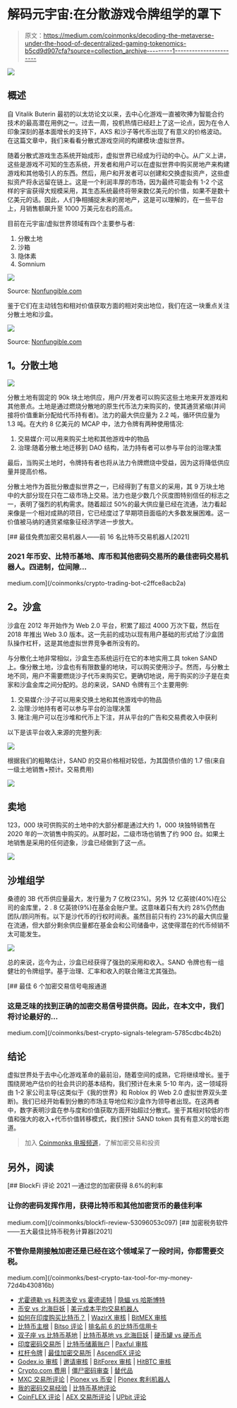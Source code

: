 # 解码元宇宙:在分散游戏令牌组学的罩下

> 原文：<https://medium.com/coinmonks/decoding-the-metaverse-under-the-hood-of-decentralized-gaming-tokenomics-b5cd9d907cfa?source=collection_archive---------1----------------------->

![](img/482b32158acbb5b21d41b0177157b560.png)

## **概述**

自 Vitalik Buterin 最初的以太坊论文以来，去中心化游戏一直被吹捧为智能合约技术的最高潜在用例之一。过去一周，投机热情已经赶上了这一论点，因为在令人印象深刻的基本面增长的支持下，AXS 和沙子等代币出现了有意义的价格波动。在这篇文章中，我们来看看分散式游戏空间的构建模块:虚拟世界。

随着分散式游戏生态系统开始成形，虚拟世界已经成为行动的中心。从广义上讲，这些是游戏不可知的生态系统，开发者和用户可以在虚拟世界中购买房地产来构建游戏和其他吸引人的东西。然后，用户和开发者可以创建和交换虚拟资产，这些虚拟资产将永远留在链上。这是一个利润丰厚的市场，因为最终可能会有 1-2 个这样的宇宙获得大规模采用，其生态系统最终将带来数亿美元的价值，如果不是数十亿美元的话。因此，人们争相捕捉未来的房地产，这是可以理解的，在一些平台上，月销售额飙升至 1000 万美元左右的高点。

目前在元宇宙/虚拟世界领域有四个主要参与者:

1.  分散土地
2.  沙箱
3.  隐体素
4.  Somnium

![](img/da90b8fb340d275232ae4acedecc0662.png)

Source: [Nonfungible.com](https://nonfungible.com/)

鉴于它们在主动钱包和相对价值获取方面的相对突出地位，我们在这一块重点关注分散土地和沙盒。

![](img/3f44c316694cfb623f54ea8bb2f8c688.png)

Source: [Nonfungible.com](https://nonfungible.com/)

## **1。分散土地**

![](img/38b45f543f4f9c53c97e631d0bf711ef.png)

分散土地有固定的 90k 块土地供应，用户/开发者可以购买这些土地来开发游戏和其他景点。土地是通过燃烧分散地的原生代币法力来购买的，使其通货紧缩(并间接将价值重新分配给代币持有者)。法力的最大供应量为 2.2 吨，循环供应量为 1.3 吨。在大约 8 亿美元的 MCAP 中，法力令牌有两种使用情况:

1.  交易媒介:可以用来购买土地和其他游戏中的物品
2.  治理:随着分散土地迁移到 DAO 结构，法力持有者可以参与平台的治理决策

最后，当购买土地时，令牌持有者也将从法力令牌燃烧中受益，因为这将降低供应量并提高价格。

分散土地作为首批分散虚拟世界之一，已经得到了有意义的采用，其 9 万块土地中的大部分现在只在二级市场上交易。法力也是少数几个灰度图特别信任的标志之一，表明了强烈的机构需求。随着超过 50%的最大供应量已经在流通，法力看起来像是一个相对成熟的项目，它已经度过了早期项目面临的大多数发展困难。这一价值被马纳的通货紧缩象征经济学进一步放大。

[](/coinmonks/crypto-trading-bot-c2ffce8acb2a) [## 最佳免费加密交易机器人——前 16 名比特币交易机器人[2021]

### 2021 年币安、比特币基地、库币和其他密码交易所的最佳密码交易机器人。四进制，位间隙…

medium.com](/coinmonks/crypto-trading-bot-c2ffce8acb2a) 

## **2。沙盒**

沙盒在 2012 年开始作为 Web 2.0 平台，积累了超过 4000 万次下载，然后在 2018 年推出 Web 3.0 版本。这一先前的成功以现有用户基础的形式给了沙盒团队操作杠杆，这是其他虚拟世界竞争者所没有的。

与分散化土地非常相似，沙盒生态系统运行在它的本地实用工具 token SAND 上。像分散土地，沙盒也有有限数量的地块，可以购买使用沙子。然而，与分散土地不同，用户不需要燃烧沙子代币来购买它。更确切地说，用于购买的沙子是在卖家和沙盒金库之间分配的。总的来说，SAND 令牌有三个主要用例:

1.  交易媒介:沙子可以用来交换土地和其他游戏中的物品
2.  治理:沙地持有者可以参与平台的治理决策
3.  赌注:用户可以在沙堆和代币上下注，并从平台的广告和交易费收入中获利

以下是该平台收入来源的完整列表:

![](img/92c65c92a30638cddebfdc2544116913.png)

根据我们的粗略估计，SAND 的交易价格相对较低，为其国债价值的 1.7 倍(来自一级土地销售+预计。交易费用)

![](img/06ca9e2d6482e57d2e51799821cbe303.png)

## **卖地**

123，000 块可供购买的土地中的大部分都是通过大约 1，000 块独特销售在 2020 年的一次销售中购买的。从那时起，二级市场也销售了约 900 台。如果土地销售是采用的任何迹象，沙盒已经做到了这一点。

![](img/520024c765f3b081e7fd510b87263a44.png)

## **沙堆组学**

桑德的 3B 代币供应量最大，发行量为 7 亿枚(23%)。另外 12 亿英镑(40%)在公司的金库里，2 . 8 亿英镑(9%)在基金会账户里。这意味着只有大约 28%仍然由团队/顾问所有。以下是沙代币的行权时间表。虽然目前只有约 23%的最大供应量在流通，但大部分剩余供应量都在基金会和公司储备中，这使得潜在的代币倾销不太可能发生。

![](img/59f84857a1418d2f52970e0f3862fa5a.png)

总的来说，迄今为止，沙盒已经获得了强劲的采用和收入。SAND 令牌也有一组健壮的令牌组学。基于治理、汇率和收入的联合赌注尤其强劲。

[](/coinmonks/best-crypto-signals-telegram-5785cdbc4b2b) [## 最佳 6 个加密交易信号电报通道

### 这是乏味的找到正确的加密交易信号提供商。因此，在本文中，我们将讨论最好的…

medium.com](/coinmonks/best-crypto-signals-telegram-5785cdbc4b2b) 

## **结论**

虚拟世界处于去中心化游戏革命的最前沿，随着空间的成熟，它将继续增长。鉴于围绕房地产估价的社会共识的基本结构，我们预计在未来 5-10 年内，这一领域将由 1-2 家公司主导(这类似于《我的世界》和 Roblox 的 Web 2.0 虚拟世界双头垄断)。我们已经开始看到分散的市场主导地位和沙盒作为领导者出现。在这两者中，数字表明沙盒在参与度和价值获取方面开始超过分散式。鉴于其相对较低的市值和强大的收入+代币价值转移模式，我们预计 SAND token 具有有意义的增长跑道。

> 加入 [Coinmonks 电报频道](https://t.me/coincodecap)，了解加密交易和投资

## 另外，阅读

[](/coinmonks/blockfi-review-53096053c097) [## BlockFi 评论 2021 —通过您的加密获得 8.6%的利率

### 让你的密码发挥作用，获得比特币和其他加密货币的最佳利率

medium.com](/coinmonks/blockfi-review-53096053c097) [](/coinmonks/best-crypto-tax-tool-for-my-money-72d4b430816b) [## 加密税务软件——五大最佳比特币税务计算器[2021]

### 不管你是刚接触加密还是已经在这个领域呆了一段时间，你都需要交税。

medium.com](/coinmonks/best-crypto-tax-tool-for-my-money-72d4b430816b) 

*   [尤霍德勒 vs 科恩洛安 vs 霍德诺特](/coinmonks/youhodler-vs-coinloan-vs-hodlnaut-b1050acde55a) | [隐蝠 vs 哈斯博特](https://blog.coincodecap.com/cryptohopper-vs-haasbot)
*   [币安 vs 北海巨妖](https://blog.coincodecap.com/binance-vs-kraken) | [美元成本平均交易机器人](https://blog.coincodecap.com/pionex-dca-bot)
*   [如何在印度购买比特币？](/coinmonks/buy-bitcoin-in-india-feb50ddfef94) | [WazirX 审核](/coinmonks/wazirx-review-5c811b074f5b) | [BitMEX 审核](https://blog.coincodecap.com/bitmex-review)
*   [比特币主根](https://blog.coincodecap.com/bitcoin-taproot) | [Bitso 评论](https://blog.coincodecap.com/bitso-review) | [排名前 6 的比特币信用卡](/coinmonks/bitcoin-credit-card-bc8ab6f377c6)
*   [双子座 vs 比特币基地](https://blog.coincodecap.com/gemini-vs-coinbase) | [比特币基地 vs 北海巨妖](https://blog.coincodecap.com/kraken-vs-coinbase) | [硬币罐 vs 硬币点](https://blog.coincodecap.com/coinspot-vs-coinjar)
*   [印度密码交易所](/coinmonks/bitcoin-exchange-in-india-7f1fe79715c9) | [比特币储蓄账户](/coinmonks/bitcoin-savings-account-e65b13f92451) | [Paxful 审核](/coinmonks/paxful-review-4daf2354ab70)
*   [杠杆令牌](/coinmonks/leveraged-token-3f5257808b22) | [最佳加密交易所](/coinmonks/crypto-exchange-dd2f9d6f3769) | [AscendEX 评论](/coinmonks/ascendex-review-53e829cf75fa)
*   [Godex.io 审核](/coinmonks/godex-io-review-7366086519fb) | [邀请审核](/coinmonks/invity-review-70f3030c0502) | [BitForex 审核](/coinmonks/bitforex-review-c4bb28d9e271) | [HitBTC 审核](/coinmonks/hitbtc-review-c5143c5d53c2)
*   [Crypto.com 费用](/coinmonks/binance-fees-8588ec17965) | [僵尸密码审查](/coinmonks/botcrypto-review-2021-build-your-own-trading-bot-coincodecap-6b8332d736c7) | [替代品](https://blog.coincodecap.com/crypto-com-alternatives)
*   [MXC 交易所评论](/coinmonks/mxc-exchange-review-3af0ec1cba8c) | [Pionex vs 币安](https://blog.coincodecap.com/pionex-vs-binance) | [Pionex 套利机器人](https://blog.coincodecap.com/pionex-arbitrage-bot)
*   [我的密码交易经验](/coinmonks/my-experience-with-crypto-copy-trading-d6feb2ce3ac5) | [比特币基地评论](/coinmonks/coinbase-review-6ef4e0f56064)
*   [CoinFLEX 评论](https://blog.coincodecap.com/coinflex-review) | [AEX 交易所评论](https://blog.coincodecap.com/aex-exchange-review) | [UPbit 评论](https://blog.coincodecap.com/upbit-review)